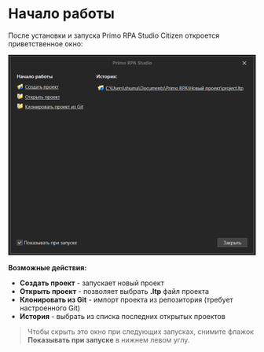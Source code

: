 # Начало работы

После установки и запуска Primo RPA Studio Citizen откроется приветственное окно:

![alt](../resources/Launch_WelcomeWindow.png)

**Возможные действия:**

* **Создать проект** - запускает новый проект
* **Открыть проект** - позволяет выбрать **.ltp** файл проекта
* **Клонировать из Git** - импорт проекта из репозитория (требует настроенного Git)
* **История** - выбрать из списка последних открытых проектов

> Чтобы скрыть это окно при следующих запусках, снимите флажок **Показывать при запуске** в нижнем левом углу.


